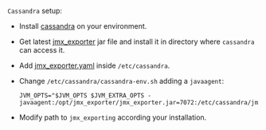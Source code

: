 `Cassandra` setup:

- Install [cassandra](https://cassandra.apache.org/_/index.html) on your environment.

- Get latest [jmx_exporter](https://repo1.maven.org/maven2/io/prometheus/jmx/jmx_prometheus_javaagent/) jar file and
  install it in directory where `cassandra` can access it.

- Add [jmx_exporter.yaml](testdata/jmx_exporter.yaml) inside `/etc/cassandra`.

- Change `/etc/cassandra/cassandra-env.sh` adding a `javaagent`:

  ```
  JVM_OPTS="$JVM_OPTS $JVM_EXTRA_OPTS -javaagent:/opt/jmx_exporter/jmx_exporter.jar=7072:/etc/cassandra/jmx_exporter.yaml
  ```

- Modify path to `jmx_exporting` according your installation.
